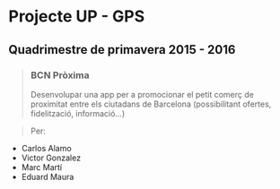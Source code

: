 # Projecte UP - GPS #
## Quadrimestre de primavera 2015 - 2016 ##

> ### BCN Pròxima ###
> Desenvolupar una app per a promocionar el petit comerç de proximitat entre els ciutadans de Barcelona (possibilitant ofertes, fidelització, informació...)

> Per:  
- Carlos Alamo  
- Victor Gonzalez  
- Marc Martí  
- Eduard Maura  